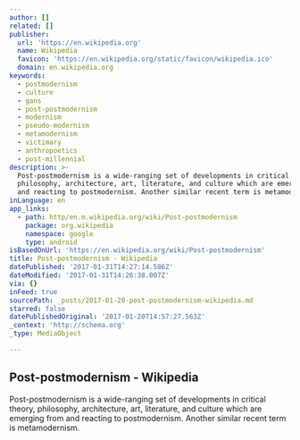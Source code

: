 ```yaml
---
author: []
related: []
publisher:
  url: 'https://en.wikipedia.org'
  name: Wikipedia
  favicon: 'https://en.wikipedia.org/static/favicon/wikipedia.ico'
  domain: en.wikipedia.org
keywords:
  - postmodernism
  - culture
  - gans
  - post-postmodernism
  - modernism
  - pseudo-modernism
  - metamodernism
  - victimary
  - anthropoetics
  - post-millennial
description: >-
  Post-postmodernism is a wide-ranging set of developments in critical theory,
  philosophy, architecture, art, literature, and culture which are emerging from
  and reacting to postmodernism. Another similar recent term is metamodernism.
inLanguage: en
app_links:
  - path: http/en.m.wikipedia.org/wiki/Post-postmodernism
    package: org.wikipedia
    namespace: google
    type: android
isBasedOnUrl: 'https://en.wikipedia.org/wiki/Post-postmodernism'
title: Post-postmodernism - Wikipedia
datePublished: '2017-01-31T14:27:14.586Z'
dateModified: '2017-01-31T14:26:38.007Z'
via: {}
inFeed: true
sourcePath: _posts/2017-01-20-post-postmodernism-wikipedia.md
starred: false
datePublishedOriginal: '2017-01-20T14:57:27.563Z'
_context: 'http://schema.org'
_type: MediaObject

---
```

<article style=""><h1>Post-postmodernism - Wikipedia</h1><p>Post-postmodernism is a wide-ranging set of developments in critical theory, philosophy, architecture, art, literature, and culture which are emerging from and reacting to postmodernism. Another similar recent term is metamodernism.</p></article>